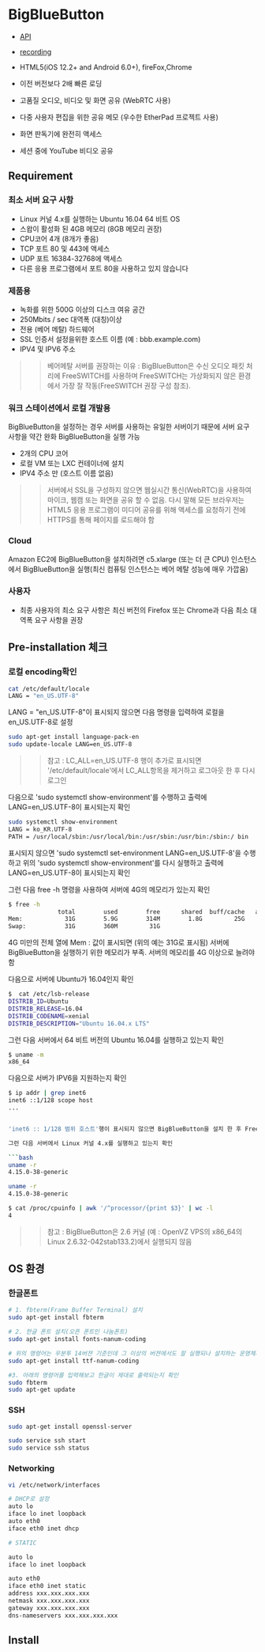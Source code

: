 # BigBlueButton

- [API](https://docs.bigbluebutton.org/dev/api.html)
- [recording](https://docs.bigbluebutton.org/dev/recording.html)
- HTML5(iOS 12.2+ and Android 6.0+), fireFox,Chrome


- 이전 버전보다 2배 빠른 로딩
- 고품질 오디오, 비디오 및 화면 공유 (WebRTC 사용)
- 다중 사용자 편집을 위한 공유 메모 (우수한 EtherPad 프로젝트 사용)
- 화면 판독기에 완전히 액세스
- 세션 중에 YouTube 비디오 공유

## Requirement

### 최소 서버 요구 사항

- Linux 커널 4.x를 실행하는 Ubuntu 16.04 64 비트 OS
- 스왑이 활성화 된 4GB 메모리 (8GB 메모리 권장)
- CPU코어 4개 (8개가 좋음)
- TCP 포트 80 및 443에 액세스
- UDP 포트 16384-32768에 액세스
- 다른 응용 프로그램에서 포트 80을 사용하고 있지 않습니다

### 제품용

- 녹화를 위한 500G 이상의 디스크 여유 공간
- 250Mbits / sec 대역폭 (대칭)이상
- 전용 (베어 메탈) 하드웨어
- SSL 인증서 설정을위한 호스트 이름 (예 : bbb.example.com)
- IPV4 및 IPV6 주소

>> 베어메탈 서버를 권장하는 이유 : BigBlueButton은 수신 오디오 패킷 처리에 FreeSWITCH를 사용하며 FreeSWITCH는 가상화되지 않은 환경에서 가장 잘 작동(FreeSWITCH 권장 구성 참조).

### 워크 스테이션에서 로컬 개발용

BigBlueButton을 설정하는 경우 서버를 사용하는 유일한 서버이기 때문에 서버 요구 사항을 약간 완화
BigBlueButton을 실행 가능

- 2개의 CPU 코어
- 로컬 VM 또는 LXC 컨테이너에 설치
- IPV4 주소 만 (호스트 이름 없음)

>> 서버에서 SSL을 구성하지 않으면 웹실시간 통신(WebRTC)을 사용하여 마이크, 웹캠 또는 화면을 공유 할 수 없음. 다시 말해 모든 브라우저는 HTML5 응용 프로그램이 미디어 공유를 위해 액세스를 요청하기 전에 HTTPS를 통해 페이지를 로드해야 함

### Cloud

Amazon EC2에 BigBlueButton을 설치하려면 c5.xlarge (또는 더 큰 CPU) 인스턴스에서 BigBlueButton을 실행(최신 컴퓨팅 인스턴스는 베어 메탈 성능에 매우 가깝움)

### 사용자

- 최종 사용자의 최소 요구 사항은 최신 버전의 Firefox 또는 Chrome과 다음 최소 대역폭 요구 사항을 권장

## Pre-installation 체크

### 로컬 encoding확인

```bash
cat /etc/default/locale
LANG = "en_US.UTF-8"
```

LANG = "en_US.UTF-8"이 표시되지 않으면 다음 명령을 입력하여 로컬을 en_US.UTF-8로 설정

```bash
sudo apt-get install language-pack-en
sudo update-locale LANG=en_US.UTF-8
```

>> 참고 : LC_ALL=en_US.UTF-8 행이 추가로 표시되면 '/etc/default/locale'에서 LC_ALL항목을 제거하고 로그아웃 한 후 다시 로그인

다음으로 'sudo systemctl show-environment'를 수행하고 출력에 LANG=en_US.UTF-8이 표시되는지 확인

```bash
sudo systemctl show-environment
LANG = ko_KR.UTF-8
PATH = /usr/local/sbin:/usr/local/bin:/usr/sbin:/usr/bin:/sbin:/ bin
```

표시되지 않으면 'sudo systemctl set-environment LANG=en_US.UTF-8'을 수행하고 위의 'sudo systemctl show-environment'를 다시 실행하고 출력에 LANG=en_US.UTF-8이 표시되는지 확인

그런 다음 free -h 명령을 사용하여 서버에 4G의 메모리가 있는지 확인

```bash
$ free -h
              total        used        free      shared  buff/cache   available
Mem:            31G        5.9G        314M        1.8G         25G         21G
Swap:           31G        360M         31G
```

4G 미만의 전체 열에 Mem : 값이 표시되면 (위의 예는 31G로 표시됨) 서버에 BigBlueButton을 실행하기 위한 메모리가 부족. 서버의 메모리를 4G 이상으로 늘려야 함

다음으로 서버에 Ubuntu가 16.04인지 확인

```bash
$  cat /etc/lsb-release
DISTRIB_ID=Ubuntu
DISTRIB_RELEASE=16.04
DISTRIB_CODENAME=xenial
DISTRIB_DESCRIPTION="Ubuntu 16.04.x LTS"
```

그런 다음 서버에서 64 비트 버전의 Ubuntu 16.04를 실행하고 있는지 확인

```bash
$ uname -m
x86_64
```

다음으로 서버가 IPV6을 지원하는지 확인

```bash
$ ip addr | grep inet6
inet6 ::1/128 scope host
...


'inet6 :: 1/128 범위 호스트'행이 표시되지 않으면 BigBlueButton을 설치 한 후 FreeSWITCH 구성을 수정하여 IPV6 지원을 비활성화 해야 함

그런 다음 서버에서 Linux 커널 4.x를 실행하고 있는지 확인

```bash
uname -r
4.15.0-38-generic
```

```bash
uname -r
4.15.0-38-generic

$ cat /proc/cpuinfo | awk '/^processor/{print $3}' | wc -l
4
```

>> 참고 : BigBlueButton은 2.6 커널 (예 : OpenVZ VPS의 x86_64의 Linux 2.6.32-042stab133.2)에서 실행되지 않음

## OS 환경

### 한글폰트

```bash
# 1. fbterm(Frame Buffer Terminal) 설치
sudo apt-get install fbterm

# 2. 한글 폰트 설치(오픈 폰트인 나눔폰트)
sudo apt-get install fonts-nanum-coding

# 위의 명령어는 우분투 14버젼 기준인데 그 이상의 버젼에서도 잘 실행되나 설치하는 운영체제 버젼이 14.04 하위 버젼인 경우엔 아래의 명령어를 사용해 보세요.
sudo apt-get install ttf-nanum-coding

#3. 아래의 명령어를 입력해보고 한글이 제대로 출력되는지 확인
sudo fbterm
sudo apt-get update
```

### SSH

```bash
sudo apt-get install openssl-server

sudo service ssh start
sudo service ssh status
```

### Networking

```bash
vi /etc/network/interfaces

# DHCP로 설정
auto lo
iface lo inet loopback
auto eth0
iface eth0 inet dhcp

# STATIC

auto lo
iface lo inet loopback

auto eth0
iface eth0 inet static
address xxx.xxx.xxx.xxx
netmask xxx.xxx.xxx.xxx
gateway xxx.xxx.xxx.xxx
dns-nameservers xxx.xxx.xxx.xxx
```

## Install





##